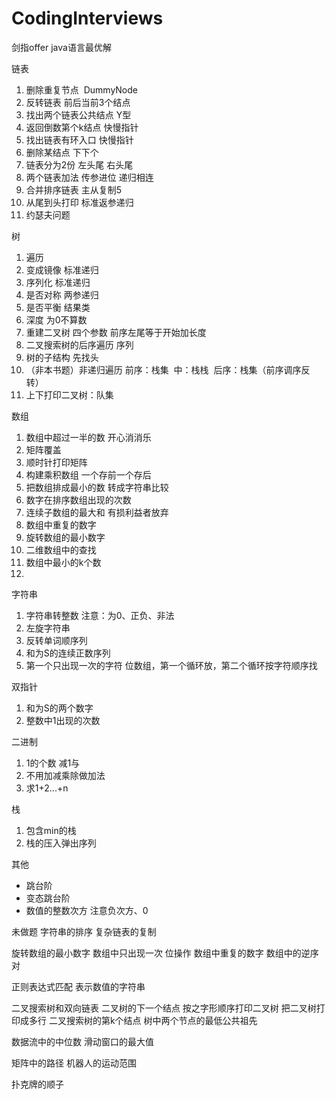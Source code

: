 # CodingInterviews
剑指offer java语言最优解

链表
1. 删除重复节点  DummyNode
2. 反转链表 前后当前3个结点
3. 找出两个链表公共结点 Y型
4. 返回倒数第个k结点 快慢指针
5. 找出链表有环入口 快慢指针
6. 删除某结点 下下个
7. 链表分为2份 左头尾 右头尾 
8. 两个链表加法 传参进位 递归相连
9. 合并排序链表 主从复制5
10. 从尾到头打印 标准返参递归
11. 约瑟夫问题

树
1. 遍历
2. 变成镜像 标准递归
3. 序列化 标准递归
4. 是否对称 两参递归
5. 是否平衡 结果类
6. 深度 为0不算数
7. 重建二叉树 四个参数 前序左尾等于开始加长度
8. 二叉搜索树的后序遍历 序列
9. 树的子结构 先找头
10. （非本书题）非递归遍历 前序：栈集  中：栈栈  后序：栈集（前序调序反转） 
11. 上下打印二叉树：队集

数组
1. 数组中超过一半的数 开心消消乐
2. 矩阵覆盖
3. 顺时针打印矩阵
4. 构建乘积数组 一个存前一个存后
5. 把数组排成最小的数 转成字符串比较
6. 数字在排序数组出现的次数
7. 连续子数组的最大和 有损利益者放弃
8. 数组中重复的数字
9. 旋转数组的最小数字
10. 二维数组中的查找
11. 数组中最小的k个数
12. 

字符串
1. 字符串转整数 注意：为0、正负、非法
2. 左旋字符串
3. 反转单词顺序列
4. 和为S的连续正数序列
5. 第一个只出现一次的字符 位数组，第一个循环放，第二个循环按字符顺序找

双指针
1. 和为S的两个数字
2. 整数中1出现的次数

二进制
1. 1的个数 减1与
2. 不用加减乘除做加法
3. 求1+2...+n


栈
1. 包含min的栈
2. 栈的压入弹出序列

其他
* 跳台阶
* 变态跳台阶
* 数值的整数次方 注意负次方、0


未做题
字符串的排序
复杂链表的复制

旋转数组的最小数字
数组中只出现一次 位操作
数组中重复的数字
数组中的逆序对

正则表达式匹配
表示数值的字符串

二叉搜索树和双向链表
二叉树的下一个结点
按之字形顺序打印二叉树
把二叉树打印成多行
二叉搜索树的第k个结点
树中两个节点的最低公共祖先

数据流中的中位数
滑动窗口的最大值

矩阵中的路径
机器人的运动范围

扑克牌的顺子 

